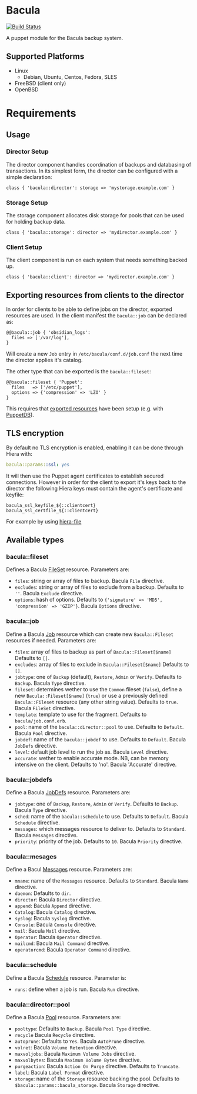 # Bacula

[![Build Status](https://travis-ci.org/xaque208/puppet-bacula.svg?branch=master)](https://travis-ci.org/xaque208/puppet-bacula.svg?branch=master)

A puppet module for the Bacula backup system.

## Supported Platforms

* Linux
  * Debian, Ubuntu, Centos, Fedora, SLES
* FreeBSD (client only)
* OpenBSD

# Requirements

## Usage

### Director Setup

The director component handles coordination of backups and databasing of
transactions.  In its simplest form, the director can be configured with a
simple declaration:

```Puppet
class { 'bacula::director': storage => 'mystorage.example.com' }
```

### Storage Setup

The storage component allocates disk storage for pools that can be used for
holding backup data.

```Puppet
class { 'bacula::storage': director => 'mydirector.example.com' }
```

### Client Setup

The client component is run on each system that needs something backed up.

```Puppet
class { 'bacula::client': director => 'mydirector.example.com' }
```

## Exporting resources from clients to the director

In order for clients to be able to define jobs on the director, exported
resources are used. In the client manifest the `bacula::job` can be declared as:

```puppet
@@bacula::job { 'obsidian_logs':
  files => ['/var/log'],
}
```

Will create a new `Job` entry in `/etc/bacula/conf.d/job.conf` the next time
the director applies it's catalog.

The other type that can be exported is the `bacula::fileset`:

```puppet
@@bacula::fileset { 'Puppet':
  files   => ['/etc/puppet'],
  options => {'compression' => 'LZO' }
}
```

This requires that [exported resources](https://docs.puppetlabs.com/puppet/latest/reference/lang_exported.html) have been setup (e.g. with [PuppetDB](https://docs.puppetlabs.com/puppetdb/)).

## TLS encryption

By default no TLS encryption is enabled, enabling it can be done through Hiera with:

```yaml
bacula::params::ssl: yes
```

It will then use the Puppet agent certificates to establish secured connections.
However in order for the client to export it's keys back to the director the
following Hiera keys must contain the agent's certificate and keyfile:

```puppet
bacula_ssl_keyfile_${::clientcert}
bacula_ssl_certfile_${::clientcert}
```

For example by using [hiera-file](https://github.com/adrienthebo/hiera-file)

## Available types

### bacula::fileset

Defines a Bacula [FileSet](http://www.bacula.org/7.0.x-manuals/en/main/Configuring_Director.html#SECTION001570000000000000000) resource. Parameters are:

- `files`: string or array of files to backup.
   Bacula `File` directive.
- `excludes`: string or array of files to exclude from a backup.
  Defaults to `''`.  Bacula `Exclude` directive.
- `options`: hash of options.
  Defaults to `{'signature' => 'MD5', 'compression' => 'GZIP'}`.  Bacula `Options` directive.

### bacula::job

Define a Bacula [Job](http://www.bacula.org/7.0.x-manuals/en/main/Configuring_Director.html#SECTION001530000000000000000) resource which can create new `Bacula::Fileset` resources if needed. Parameters are:

- `files`: array of files to backup as part of `Bacula::Fileset[$name]`
  Defaults to `[]`.
- `excludes`: array of files to exclude in `Bacula::Fileset[$name]`
  Defaults to `[]`.
- `jobtype`: one of `Backup` (default), `Restore`, `Admin` or `Verify`.
  Defaults to `Backup`. Bacula `Type` directive.
- `fileset`: determines wether to use the `Common` fileset (`false`), define a
   new `Bacula::Fileset[$name]` (`true`) or use a previously
  defined `Bacula::Fileset` resource (any other string value).
  Defaults to `true`. Bacula `FileSet` directive.
- `template`: template to use for the fragment.
  Defaults to `bacula/job.conf.erb`.
- `pool`: name of the `bacula::director::pool` to use.
  Defaults to `Default`. Bacula `Pool` directive.
- `jobdef`: name of the `bacula::jobdef` to use.
  Defaults to `Default`. Bacula `JobDefs` directive.
- `level`: default job level to run the job as.
  Bacula `Level` directive.
- `accurate`: wether to enable accurate mode. NB, can be memory intensive
  on the client.
  Defaults to 'no'. Bacula 'Accurate' directive.

### bacula::jobdefs

Define a Bacula [JobDefs](http://www.bacula.org/7.0.x-manuals/en/main/Configuring_Director.html#SECTION001540000000000000000) resource. Parameters are:

- `jobtype`: one of `Backup`, `Restore`, `Admin` or `Verify`.
  Defaults to `Backup`. Bacula `Type` directive.
- `sched`: name of the `bacula::schedule` to use.
  Defaults to `Default`. Bacula `Schedule` directive.
- `messages`: which messages resource to deliver to.
  Defaults to `Standard`. Bacula `Messages` directive.
- `priority`: priority of the job.
  Defaults to `10`. Bacula `Priority` directive.

### bacula::mesages

Define a Bacul [Messages]() resource. Parameters are:

- `mname`: name of the `Messages` resource.
  Defaults to `Standard`. Bacula `Name` directive.
- `daemon`:
  Defaults to `dir`.
- `director`:
  Bacula `Director` directive.
- `append`:
  Bacula `Append` directive.
- `Catalog`:
  Bacula `Catalog` directive.
- `syslog`:
  Bacula `Syslog` directive.
- `Console`:
  Bacula `Console` directive.
- `mail`:
  Bacula `Mail` directive.
- `Operator`:
  Bacula `Operator` directive.
- `mailcmd`:
  Bacula `Mail Command` directive.
- `operatorcmd`:
  Bacula `Operator Command` directive.

### bacula::schedule

Define a Bacula [Schedule](http://www.bacula.org/7.0.x-manuals/en/main/Configuring_Director.html#SECTION001550000000000000000) resource. Parameter is:

- `runs`: define when a job is run.
   Bacula `Run` directive.

### bacula::director::pool

Define a Bacula [Pool]() resource. Parameters are:

- `pooltype`:
  Defaults to `Backup`. Bacula `Pool Type` directive.
- `recycle`
  Bacula `Recycle` directive.
- `autoprune`:
   Defaults to `Yes`. Bacula `AutoPrune` directive.
- `volret`:
  Bacula `Volume Retention` directive.
- `maxvoljobs`:
  Bacula `Maximum Volume Jobs` directive.
- `maxvolbytes`:
  Bacula `Maximum Volume Bytes` directive.
- `purgeaction`:
  Bacula `Action On Purge` directive.
  Defaults to `Truncate`.
- `label`:
  Bacula `Label Format` directive.
- `storage`: name of the `Storage` resource backing the pool.
  Defaults to `$bacula::params::bacula_storage`. Bacula `Storage` directive.
